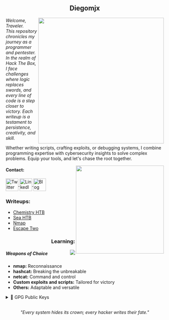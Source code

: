 <h2 align="center">Diegomjx</h2>  
<img align="right" src="https://github-readme-stats.vercel.app/api?username=Diegomjx&show_icons=true&theme=dracula" width="400"> 
<p>
    <em>Welcome, Traveler.<br> 
    This repository chronicles my journey as a programmer and pentester. In the realm of Hack The Box, I face challenges where logic replaces swords, and every line of code is a step closer to victory. Each writeup is a testament to persistence, creativity, and skill.</em>
</p>
<p>
    Whether writing scripts, crafting exploits, or debugging systems, I combine programming expertise with cybersecurity insights to solve complex problems. Equip your tools, and let's chase the root together.
</p>

<img align="right" src="https://github-readme-stats.vercel.app/api/top-langs/?username=Diegomjx&layout=compact&show_icons=true&theme=cobalt" width="280" />
<!-- Contact Section -->
<h4 align="left">Contact:</h4> 
<p align="left"> 
    <a href="https://twitter.com/YourTwitter" target="blank">
        <img align="center" src="https://www.svgrepo.com/show/134540/twitter.svg" alt="Twitter" height="40" width="40" />
    </a> 
    <a href="https://linkedin.com/in/YourLinkedIn" target="blank">
        <img align="center" src="https://www.svgrepo.com/show/138936/linkedin.svg" alt="LinkedIn" height="40" width="40" />
    </a> 
    <a href="https://yourpersonalblog.com" target="blank">
        <img align="center" src="https://www.svgrepo.com/show/354057/medium-icon.svg" alt="Blog" height="40" width="40" />
    </a>
</p>




<!-- Writeups Section -->
<h3 align="left">Writeups:</h3> 
<ul> 
    <li>
        <a href="https://github.com/Diegomjx/Hack-the-box-Writeups/tree/master/easy/ChemistryHTB">
            Chemistry HTB
        </a>
    </li> 
    <li>
        <a href="https://github.com/Diegomjx/Hack-the-box-Writeups/tree/master/easy/Sea">
            Sea HTB
        </a>
    </li>
    <li>
        <a href="https://github.com/Diegomjx/Nmap">
            Nmap
        </a>
    </li>
    <li>
        <a href="https://github.com/Diegomjx/Hack-the-box-Writeups/tree/master/easy/Escape_Two">
            Escape Two
        </a>
    </li>


    
</ul> 




<h3 align="right">Learning:</h3>


<img  align="right" src="https://skillicons.dev/icons?i=js,html,css,sass,ts,python,ruby,linux,postgres,postman,sqlite,rails,git,java&perline=7" />

<!-- Tools Section -->
<h5 align="left">Weapons of Choice</h5>
<ul align="left"> 
    <li><b>nmap:</b> Reconnaissance</li> 
    <li><b>hashcat:</b> Breaking the unbreakable</li> 
    <li><b>netcat:</b> Command and control</li> 
    <li><b>Custom exploits and scripts:</b> Tailored for victory</li>
    <li><b>Others:</b> Adaptable and versatile</li> 
</ul>

<!-- PGP Keys -->
<details>
  <summary>🔑 GPG Public Keys</summary>

- [F0F0 C607 76F6 1455](https://keybase.io/diegomjx/pgp_keys.asc?fingerprint=6CB7AEFB9CA4367C4F12BDC0F0F0C60776F61455)

</details> 

</br>
<!-- Quote Section -->
<p align="center"><em>"Every system hides its crown; every hacker writes their fate."</em></p>
